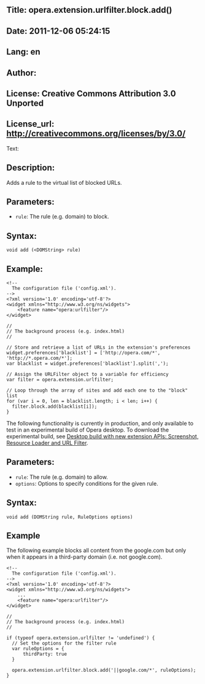 Title: opera.extension.urlfilter.block.add()
----
Date: 2011-12-06 05:24:15
----
Lang: en
----
Author: 
----
License: Creative Commons Attribution 3.0 Unported
----
License_url: http://creativecommons.org/licenses/by/3.0/
----
Text:

<h2>Description:</h2>

<p>Adds a rule to the virtual list of blocked URLs.</p>

<h2>Parameters:</h2>

<p>
    <ul>
        <li><code>rule</code>: The rule (e.g. domain) to block.</li>
    </ul>
</p>

<h2>Syntax:</h2>

<p><code>void add (&lt;DOMString&gt; rule)</code></p>

<h2>Example:</h2>
    
<pre><code>&lt;!-- 
  The configuration file (&#39;config.xml&#39;).
--&gt;
&lt;?xml version=&#39;1.0&#39; encoding=&#39;utf-8&#39;?&gt;
&lt;widget xmlns=&quot;http://www.w3.org/ns/widgets&quot;&gt;
    &lt;feature name=&quot;opera:urlfilter&quot;/&gt;
&lt;/widget&gt;</code></pre>    

<pre><code>//
// The background process (e.g. index.html) 
//

// Store and retrieve a list of URLs in the extension&#39;s preferences
widget.preferences[&#39;blacklist&#39;] = [&#39;http://opera.com/*&#39;, &#39;http://*.opera.com/*&#39;];
var blacklist = widget.preferences[&#39;blacklist&#39;].split(&#39;,&#39;);

// Assign the URLFilter object to a variable for efficiency
var filter = opera.extension.urlfilter;

// Loop through the array of sites and add each one to the &quot;block&quot; list
for (var i = 0, len = blacklist.length; i &lt; len; i++) {
  filter.block.add(blacklist[i]);
}</code></pre>

<p class="note">The following functionality is currently in production, and only available to test in an experimental build of Opera desktop. To download the experimental build, see <a href="http://dev.opera.com/articles/view/new-extension-apis-screenshot-resource-loader-url-filter/">Desktop build with new extension APIs: Screenshot, Resource Loader and URL Filter</a>.</p>

<h2>Parameters:</h2>

<p>
    <ul>
        <li><code>rule</code>: The rule (e.g. domain) to allow.</li>
        <li><code>options</code>: Options to specify conditions for the given rule.</li>
    </ul>
</p>

<h2>Syntax:</h2>

<p><code>void add (DOMString rule, RuleOptions options)</code></p>

<h2>Example</h2>

<p>The following example blocks all content from the google.com but only when it appears in a third-party domain (i.e. not google.com).</p>

<pre><code>&lt;!-- 
  The configuration file (&#39;config.xml&#39;).
--&gt;
&lt;?xml version=&#39;1.0&#39; encoding=&#39;utf-8&#39;?&gt;
&lt;widget xmlns=&quot;http://www.w3.org/ns/widgets&quot;&gt;
    ...
    &lt;feature name=&quot;opera:urlfilter&quot;/&gt;
&lt;/widget&gt;</code></pre>    

<pre><code>//
// The background process (e.g. index.html) 
//

if (typeof opera.extension.urlfilter != &#39;undefined&#39;) {
  // Set the options for the filter rule
  var ruleOptions = {
      thirdParty: true
  }
  
  opera.extension.urlfilter.block.add(&#39;||google.com/*&#39;, ruleOptions);
}</code></pre>

